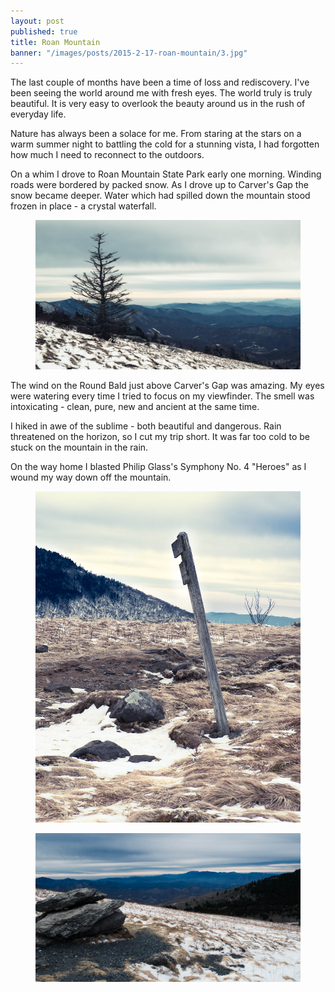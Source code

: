 ```yaml
---
layout: post
published: true
title: Roan Mountain
banner: "/images/posts/2015-2-17-roan-mountain/3.jpg"
---
```

The last couple of months have been a time of loss and rediscovery. I've been seeing the world around me with fresh eyes. The world truly is truly beautiful. It is very easy to overlook the beauty around us in the rush of everyday life.

Nature has always been a solace for me. From staring at the stars on a warm summer night to battling the cold for a stunning vista, I had forgotten how much I need to reconnect to the outdoors.

On a whim I drove to Roan Mountain State Park early one morning. Winding roads were bordered by packed snow. As I drove up to Carver's Gap the snow became deeper. Water which had spilled down the mountain stood frozen in place - a crystal waterfall.

<!-- more -->

<figure class="center-large"><a href="/images/posts/2015-2-17-roan-mountain/1.jpg" rel="lightbox"><img src="/images/posts/2015-2-17-roan-mountain/1.jpg"></a></figure>

The wind on the Round Bald just above Carver's Gap was amazing. My eyes were watering every time I tried to focus on my viewfinder. The smell was intoxicating - clean, pure, new and ancient at the same time. 

I hiked in awe of the sublime - both beautiful and dangerous. Rain threatened on the horizon, so I cut my trip short. It was far too cold to be stuck on the mountain in the rain.

On the way home I blasted Philip Glass's Symphony No. 4 "Heroes" as I wound my way down off the mountain.

<figure class="center-large"><a href="/images/posts/2015-2-17-roan-mountain/2.jpg" rel="lightbox"><img src="/images/posts/2015-2-17-roan-mountain/2.jpg"></a></figure>

<figure class="center-large"><a href="/images/posts/2015-2-17-roan-mountain/3.jpg" rel="lightbox"><img src="/images/posts/2015-2-17-roan-mountain/3.jpg"></a></figure>
